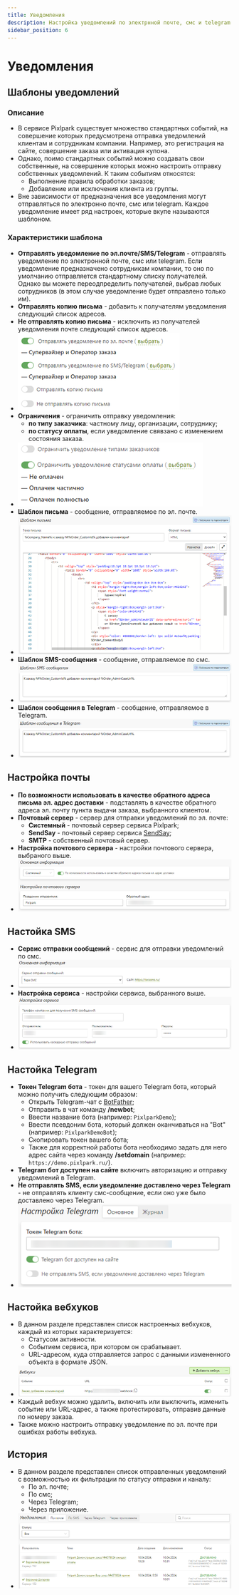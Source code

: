 ```yaml
---
title: Уведомления
description: Настройка уведомлений по электрнной почте, смс и telegram
sidebar_position: 6
---
```


# Уведомления
## Шаблоны уведомлений
### Описание
* В сервисе Pixlpark существует множество стандартных событий, на совершение которых предусмотрена отправка уведомлений клиентам и сотрудникам компании. Например, это регистрация на сайте, совершение заказа или активация купона.
* Однако, поимо стандартных событий можно создавать свои собственные, на совершение которых можно настроить отправку собственных уведомлений. К таким событиям относятся:
    + Выполнение правила обработки заказов;
    + Добавление или исключения клиента из группы. 
* Вне зависимости от предназначения все уведомления могут отправляться по электронно почте, смс или telegram. Каждое уведомление имеет ряд настроек, которые вкупе называются шаблоном. 

### Характеристики шаблона
* __Отправлять уведомление по эл.почте/SMS/Telegram__ - отправлять уведомление по электронной почте, смс или telegram. Если уведомление предназначено сотрудникам компании, то оно по умолчанию отправляется стандартному списку получателей. Однако вы можете переодпределить получателей, выбрав любых сотрудников (в этом случае уведомление будет отправлено только им).
* __Отправлять копию письма__ - добавить к получателям уведомления следующий список адресов.
* __Не отправлять копию письма__ - исключить из получателей уведомления почте следующий список адресов.
* ![](../_media/marketing/notifications01.png)
* __Ограничения__ - ограничить отправку уведомления:
    + __по типу заказчика__: частному лицу, организации, сотруднику;
    + __по статусу оплаты__, если уведомление свявзано с изменением состояния заказа. 
* ![](../_media/marketing/notifications02.png)
* __Шаблон письма__ - сообщение, отправляемое по эл. почте.
* ![](../_media/marketing/notifications03.png)
* __Шаблон SMS-сообщения__ - сообщение, отправляемое по смс.
* ![](../_media/marketing/notifications04.png)
* __Шаблон сообщения в Telegram__ - сообщение, отправляемое в Telegram.
* ![](../_media/marketing/notifications05.png)

## Настройка почты
* __По возможности использовать в качестве обратного адреса письма эл. адрес доставки__ - подставлять в качестве обратного адреса эл. почту пункта выдачи заказа, выбранного клиентом.
* __Почтовый сервер__ - сервер для отправки уведомлений по эл. почте:
    + __Системный__ - почтовый сервер сервиса Pixlpark;
    + __SendSay__ - почтовый сервер сервиса [SendSay](https://sendsay.ru/);
    + __SMTP__ - собственный почтовый сервер.
* __Настройка почтового сервера__ - настройки почтового сервера, выбраного выше.
* ![](../_media/marketing/notifications07.png)

## Настойка SMS
* __Сервис отправки сообщений__ - сервис для отправки уведомлений по смс.
* ![](../_media/marketing/notifications08.png)
* __Настройка сервиса__ - настройки сервиса, выбранного выше.
* ![](../_media/marketing/notifications09.png)

## Настойка Telegram
* __Токен Telegram бота__ - токен для вашего Telegram бота, который можно получить следующим образом:
    + Открыть Telegram-чат с [BotFather](https://t.me/BotFather);
    + Отправить в чат команду __/newbot__;
    + Ввести название бота (например: `PixlparkDemo`);
    + Ввести псевдоним бота, который должен оканчиваться на "Bot" (например: `PixlparkDemoBot`);
    + Скопировать токен вашего бота;
    + Также для корректной работы бота необходимо задать для него адрес сайта через команду __/setdomain__ (например: `https://demo.pixlpark.ru/`).
* __Telegram бот доступен на сайте__ включить авторизацию и отправку уведомлений в Telegram.
* __Не отправлять SMS, если уведомление доставлено через Telegram__ - не отправлять клиенту смс-сообщение, если оно уже было доставлено через Telegram.
* ![](../_media/marketing/notifications10.png)

## Настойка вебхуков
* В данном разделе представлен список настроенных вебхуков, каждый из которых характеризуется:
    + Статусом активности.
    + Событием сервиса, при котором он срабатывает.
    + URL-адресом, куда отправляется запрос с данными измененного объекта в формате JSON.
* ![](../_media/marketing/notifications11.png)
* Каждый вебхук можно удалить, включить или выключить, изменить событие или URL-адрес, а также протестировать, отправив данные по номеру заказа.
* Также можно настроить отправку уведомление по эл. почте при ошибках работы вебхука.

## История
* В данном разделе представлен список отправленных уведомлений с возможностью их фильтрации по статусу отправки и каналу:
    + По эл. почте;
    + По смс;
    + Через Telegram;
    + Через приложение.
* ![](../_media/marketing/notifications12.png)